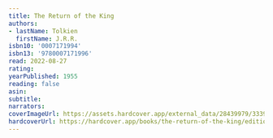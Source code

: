```yaml
---
title: The Return of the King
authors:
- lastName: Tolkien
  firstName: J.R.R.
isbn10: '0007171994'
isbn13: '9780007171996'
read: 2022-08-27
rating:
yearPublished: 1955
reading: false
asin:
subtitle:
narrators:
coverImageUrl: https://assets.hardcover.app/external_data/28439979/3339defcd86934d0c4a59dffc8d5aec7def13475.jpeg
hardcoverUrl: https://hardcover.app/books/the-return-of-the-king/editions/13417614
---
```

